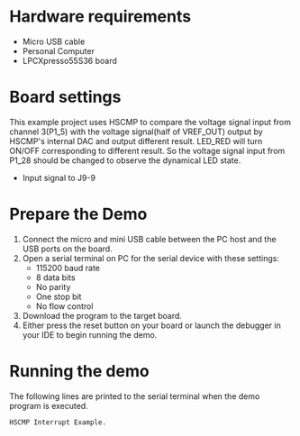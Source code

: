Hardware requirements
=====================
- Micro USB cable
- Personal Computer
- LPCXpresso55S36 board

Board settings
==============
This example project uses HSCMP to compare the voltage signal input from channel 3(P1_5)
with the voltage signal(half of VREF_OUT) output by HSCMP's internal DAC and output different result.
LED_RED will turn ON/OFF corresponding to different result. So the voltage signal input from P1_28
should be changed to observe the dynamical LED state.
- Input signal to J9-9

Prepare the Demo
================
1. Connect the micro and mini USB cable between the PC host and the USB ports on the board.
2. Open a serial terminal on PC for the serial device with these settings:
    - 115200 baud rate
    - 8 data bits
    - No parity
    - One stop bit
    - No flow control
3. Download the program to the target board.
4. Either press the reset button on your board or launch the debugger in your IDE to begin running
   the demo.

Running the demo
================
The following lines are printed to the serial terminal when the demo program is executed.
~~~~~~~~~~~~~~~~~~~~~~~~~~~~~~~~~~~~~~~~
HSCMP Interrupt Example.
~~~~~~~~~~~~~~~~~~~~~~~~~~~~~~~~~~~~~~~~

